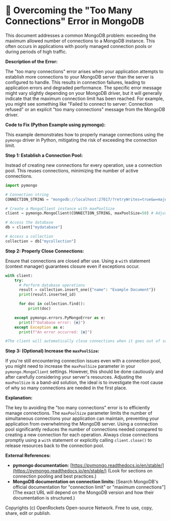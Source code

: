 # 🐞 Overcoming the "Too Many Connections" Error in MongoDB


This document addresses a common MongoDB problem: exceeding the maximum allowed number of connections to a MongoDB instance.  This often occurs in applications with poorly managed connection pools or during periods of high traffic.

**Description of the Error:**

The "too many connections" error arises when your application attempts to establish more connections to your MongoDB server than the server is configured to handle. This results in connection failures, leading to application errors and degraded performance. The specific error message might vary slightly depending on your MongoDB driver, but it will generally indicate that the maximum connection limit has been reached.  For example, you might see something like "Failed to connect to server: Connection refused" or an explicit "too many connections" message from the MongoDB driver.


**Code to Fix (Python Example using pymongo):**

This example demonstrates how to properly manage connections using the `pymongo` driver in Python, mitigating the risk of exceeding the connection limit.

**Step 1: Establish a Connection Pool:**

Instead of creating new connections for every operation, use a connection pool. This reuses connections, minimizing the number of active connections.

```python
import pymongo

# Connection string
CONNECTION_STRING = "mongodb://localhost:27017/?retryWrites=true&w=majority"

# Create a MongoClient instance with maxPoolSize
client = pymongo.MongoClient(CONNECTION_STRING, maxPoolSize=50) # Adjust maxPoolSize as needed

# Access the database
db = client["mydatabase"]

# Access a collection
collection = db["mycollection"]
```

**Step 2:  Properly Close Connections:**

Ensure that connections are closed after use.  Using a `with` statement (context manager) guarantees closure even if exceptions occur.

```python
with client:
    try:
      # Perform database operations
      result = collection.insert_one({"name": "Example Document"})
      print(result.inserted_id)

      for doc in collection.find():
          print(doc)

    except pymongo.errors.PyMongoError as e:
      print(f"Database error: {e}")
    except Exception as e:
      print(f"An error occurred: {e}")

#The client will automatically close connections when it goes out of scope.
```

**Step 3: (Optional) Increase the `maxPoolSize`:**

If you're still encountering connection issues even with a connection pool, you might need to increase the `maxPoolSize` parameter in your `pymongo.MongoClient` settings. However, this should be done cautiously and after carefully considering your server's resources.  Adjusting the `maxPoolSize` is a band-aid solution, the ideal is to investigate the root cause of why so many connections are needed in the first place.


**Explanation:**

The key to avoiding the "too many connections" error is to efficiently manage connections. The `maxPoolSize` parameter limits the number of simultaneous connections your application can maintain, preventing your application from overwhelming the MongoDB server.  Using a connection pool significantly reduces the number of connections needed compared to creating a new connection for each operation. Always close connections promptly using a `with` statement or explicitly calling `client.close()` to release resources back to the connection pool.



**External References:**

* **pymongo documentation:** [https://pymongo.readthedocs.io/en/stable/](https://pymongo.readthedocs.io/en/stable/)  (Look for sections on connection pooling and best practices.)
* **MongoDB documentation on connection limits:** [Search MongoDB's official documentation for "connection limit" or "maximum connections"]  (The exact URL will depend on the MongoDB version and how their documentation is structured.)


Copyrights (c) OpenRockets Open-source Network. Free to use, copy, share, edit or publish.

